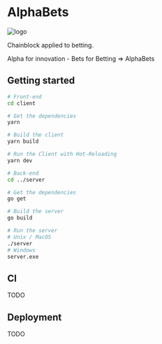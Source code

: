 # AlphaBets
![logo](https://github.com/tsauvajon/ws-blockchain/blob/dev/logo-mini.png?raw=true)

Chainblock applied to betting.

Alpha for innovation - Bets for Betting => AlphaBets

## Getting started

``` bash
# Front-end
cd client

# Get the dependencies
yarn

# Build the client
yarn build

# Run the Client with Hot-Reloading
yarn dev

# Back-end
cd ../server

# Get the dependencies
go get

# Build the server
go build

# Run the server
# Unix / MacOS
./server
# Windows
server.exe
```

## CI

TODO

## Deployment

TODO
